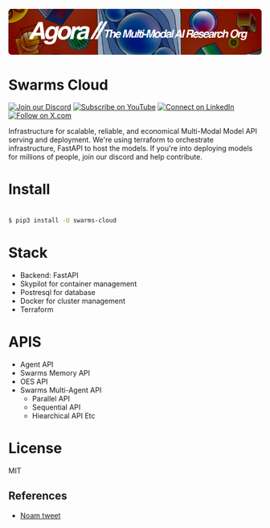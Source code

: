 [![Multi-Modality](agorabanner.png)](https://discord.gg/qUtxnK2NMf)

# Swarms Cloud

[![Join our Discord](https://img.shields.io/badge/Discord-Join%20our%20server-5865F2?style=for-the-badge&logo=discord&logoColor=white)](https://discord.gg/agora-999382051935506503) [![Subscribe on YouTube](https://img.shields.io/badge/YouTube-Subscribe-red?style=for-the-badge&logo=youtube&logoColor=white)](https://www.youtube.com/@kyegomez3242) [![Connect on LinkedIn](https://img.shields.io/badge/LinkedIn-Connect-blue?style=for-the-badge&logo=linkedin&logoColor=white)](https://www.linkedin.com/in/kye-g-38759a207/) [![Follow on X.com](https://img.shields.io/badge/X.com-Follow-1DA1F2?style=for-the-badge&logo=x&logoColor=white)](https://x.com/kyegomezb)

Infrastructure for scalable, reliable, and economical Multi-Modal Model API serving and deployment. We're using terraform to orchestrate infrastructure, FastAPI to host the models. If you're into deploying models for millions of people, join our discord and help contribute.

# Install
```bash

$ pip3 install -U swarms-cloud

```

# Stack
- Backend: FastAPI
- Skypilot for container management
- Postresql for database
- Docker for cluster management
- Terraform

# APIS
- Agent API
- Swarms Memory API
- OES API
- Swarms Multi-Agent API  
  - Parallel API
  - Sequential API
  - Hiearchical API Etc
  

# License
MIT

## References
- [Noam tweet](https://x.com/NoamShazeer/status/1803790708358410380)
